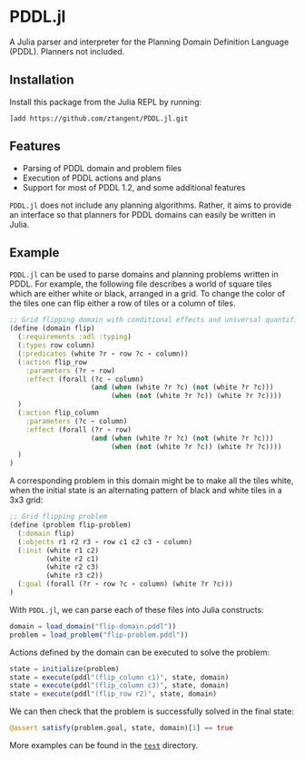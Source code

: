 # PDDL.jl

A Julia parser and interpreter for the Planning Domain Definition Language (PDDL). Planners not included.

## Installation

Install this package from the Julia REPL by running:
```
]add https://github.com/ztangent/PDDL.jl.git
```

## Features

- Parsing of PDDL domain and problem files
- Execution of PDDL actions and plans
- Support for most of PDDL 1.2, and some additional features

`PDDL.jl` does not include any planning algorithms. Rather, it aims to provide an
interface so that planners for PDDL domains can easily be written in Julia.

## Example

`PDDL.jl` can be used to parse domains and planning problems written in PDDL.
For example, the following file describes a world of square tiles which are either
white or black, arranged in a grid. To change the color of the tiles one can flip
either a row of tiles or a column of tiles.
```clojure
;; Grid flipping domain with conditional effects and universal quantifiers
(define (domain flip)
  (:requirements :adl :typing)
  (:types row column)
  (:predicates (white ?r - row ?c - column))
  (:action flip_row
    :parameters (?r - row)
    :effect (forall (?c - column)
                    (and (when (white ?r ?c) (not (white ?r ?c)))
                         (when (not (white ?r ?c)) (white ?r ?c))))
  )
  (:action flip_column
    :parameters (?c - column)
    :effect (forall (?r - row)
                    (and (when (white ?r ?c) (not (white ?r ?c)))
                         (when (not (white ?r ?c)) (white ?r ?c))))
  )
)
```
A corresponding problem in this domain might be to make all the tiles white,
when the initial state is an alternating pattern of black and white tiles in a 3x3 grid:
```clojure
;; Grid flipping problem
(define (problem flip-problem)
  (:domain flip)
  (:objects r1 r2 r3 - row c1 c2 c3 - column)
  (:init (white r1 c2)
         (white r2 c1)
         (white r2 c3)
         (white r3 c2))
  (:goal (forall (?r - row ?c - column) (white ?r ?c)))
)
```

With `PDDL.jl`, we can parse each of these files into Julia constructs:
```julia
domain = load_domain("flip-domain.pddl"))
problem = load_problem("flip-problem.pddl"))
```
Actions defined by the domain can be executed to solve the problem:
```julia
state = initialize(problem)
state = execute(pddl"(flip_column c1)", state, domain)
state = execute(pddl"(flip_column c3)", state, domain)
state = execute(pddl"(flip_row r2)", state, domain)
```
We can then check that the problem is successfully solved in the final state:
```julia
@assert satisfy(problem.goal, state, domain)[1] == true
```

More examples can be found in the [`test`](test) directory.
